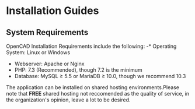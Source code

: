 # Installation Guides

## System Requirements

OpenCAD Installation Requirements include the following: -* Operating System: Linux or Windows

 - Webserver: Apache or Nginx
 - PHP: 7.3 (Recommended), though 7.2 is the minimum
 - Database: MySQL ≥ 5.5 or MariaDB ≥ 10.0, though we recommend 10.3

The application can be installed on shared hosting environments.Please note that **FREE** shared hosting not reccomended as the quality of service, in the organization's opinion, leave a lot to be desired.